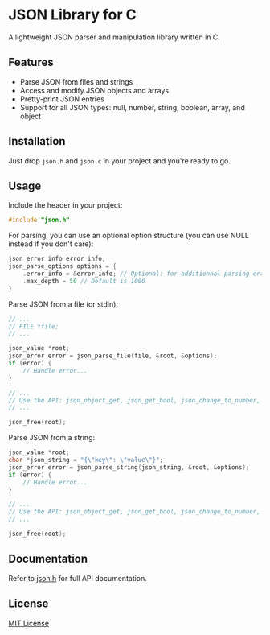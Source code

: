 # JSON Library for C

A lightweight JSON parser and manipulation library written in C.

## Features

- Parse JSON from files and strings
- Access and modify JSON objects and arrays
- Pretty-print JSON entries
- Support for all JSON types: null, number, string, boolean, array, and object

## Installation

Just drop ```json.h``` and ```json.c``` in your project and you're ready to go.

## Usage

Include the header in your project:

```c
#include "json.h"
```

For parsing, you can use an optional option structure (you can use NULL instead if you don't care):

```c
json_error_info error_info;
json_parse_options options = {
    .error_info = &error_info; // Optional: for additionnal parsing error info
    .max_depth = 50 // Default is 1000
}
```

Parse JSON from a file (or stdin):

```c
// ...
// FILE *file;
// ...

json_value *root;
json_error error = json_parse_file(file, &root, &options);
if (error) {
    // Handle error...
}

// ...
// Use the API: json_object_get, json_get_bool, json_change_to_number, etc...
// ...

json_free(root);
```

Parse JSON from a string:

```c
json_value *root;
char *json_string = "{\"key\": \"value\"}";
json_error error = json_parse_string(json_string, &root, &options);
if (error) {
    // Handle error...
}

// ...
// Use the API: json_object_get, json_get_bool, json_change_to_number, etc...
// ...

json_free(root);
```

## Documentation

Refer to [json.h](src/json.h) for full API documentation.

## License

[MIT License](LICENSE)
